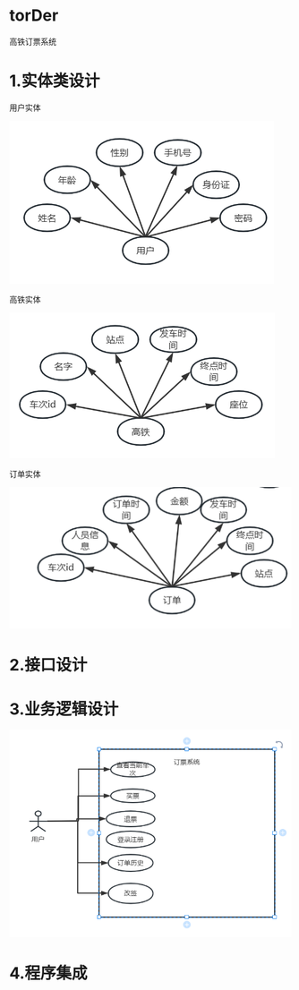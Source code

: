 # torDer
高铁订票系统
# 1.实体类设计
用户实体

![img_2.png](img_2.png)

高铁实体

![img_3.png](img_3.png)

订单实体

![img_4.png](img_4.png)

# 2.接口设计

# 3.业务逻辑设计
![img_1.png](img_1.png)

# 4.程序集成